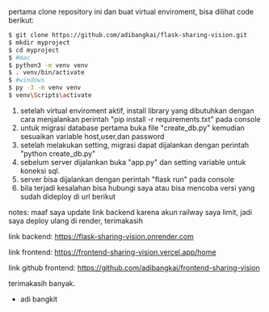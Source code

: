 pertama clone repository ini dan  buat virtual enviroment, bisa dilihat code berikut:

```bash
$ git clone https://github.com/adibangkai/flask-sharing-vision.git
$ mkdir myproject
$ cd myproject
$ #mac
$ python3 -m venv venv 
$ . venv/bin/activate
$ #windows
$ py -3 -m venv venv
$ venv\Scripts\activate
```

1. setelah virtual enviroment aktif, install library yang dibutuhkan dengan cara menjalankan perintah "pip install -r requirements.txt" pada console
2. untuk migrasi database pertama buka file "create_db.py" kemudian sesuaikan variable host,user,dan password 
3. setelah melakukan setting, migrasi dapat dijalankan dengan perintah "python create_db.py"
4. sebelum server dijalankan buka "app.py" dan setting variable untuk koneksi sql.
5. server bisa dijalankan dengan perintah "flask run" pada console
6. bila terjadi kesalahan bisa hubungi saya atau bisa mencoba versi yang sudah dideploy di url berikut


notes: maaf saya update link backend karena akun railway saya limit,  jadi saya deploy ulang di render, terimakasih

link backend: https://flask-sharing-vision.onrender.com

link frontend: https://frontend-sharing-vision.vercel.app/home

link github frontend: https://github.com/adibangkai/frontend-sharing-vision


terimakasih banyak. 

- adi bangkit

